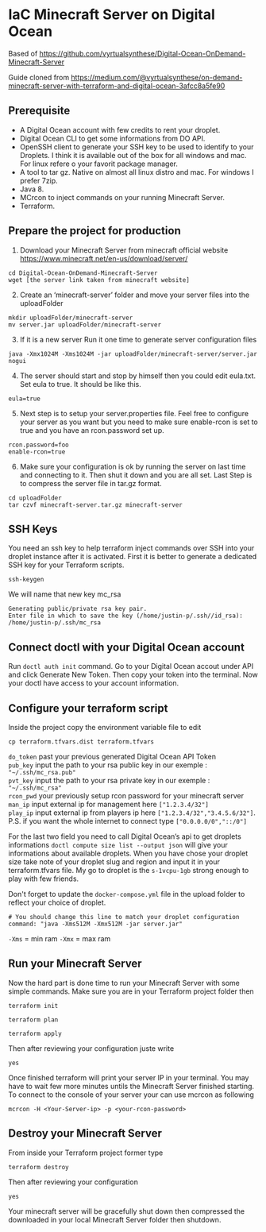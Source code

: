 # IaC Minecraft Server on Digital Ocean

Based of https://github.com/vyrtualsynthese/Digital-Ocean-OnDemand-Minecraft-Server

Guide cloned from https://medium.com/@vyrtualsynthese/on-demand-minecraft-server-with-terraform-and-digital-ocean-3afcc8a5fe90 

## Prerequisite

- A Digital Ocean account with few credits to rent your droplet.
- Digital Ocean CLI to get some informations from DO API.
- OpenSSH client to generate your SSH key to be used to identify to your Droplets. I think it is available out of the box for all windows and mac. For linux refere o your favorit package manager.
- A tool to tar gz. Native on almost all linux distro and mac. For windows I prefer 7zip.
- Java 8.
- MCrcon to inject commands on your running Minecraft Server.
- Terraform.

## Prepare the project for production

1. Download your Minecraft Server from minecraft official website https://www.minecraft.net/en-us/download/server/

```
cd Digital-Ocean-OnDemand-Minecraft-Server
wget [the server link taken from minecraft website]
```

2. Create an ‘minecraft-server’ folder and move your server files into the uploadFolder

```
mkdir uploadFolder/minecraft-server
mv server.jar uploadFolder/minecraft-server
``` 

3. If it is a new server Run it one time to generate server configuration files

```
java -Xmx1024M -Xms1024M -jar uploadFolder/minecraft-server/server.jar nogui
```

4. The server should start and stop by himself then you could edit eula.txt.
Set eula to true. It should be like this.

```
eula=true
```

5. Next step is to setup your server.properties file. Feel free to configure your server as you want but you need to make sure enable-rcon is set to true and you have an rcon.password set up.

```
rcon.password=foo
enable-rcon=true
```

6. Make sure your configuration is ok by running the server on last time and connecting to it. Then shut it down and you are all set. Last Step is to compress the server file in tar.gz format.

```
cd uploadFolder
tar czvf minecraft-server.tar.gz minecraft-server
```

## SSH Keys

You need an ssh key to help terraform inject commands over SSH into your droplet instance after it is activated.
First it is better to generate a dedicated SSH key for your Terraform scripts.

```
ssh-keygen
```

We will name that new key mc_rsa

```
Generating public/private rsa key pair.
Enter file in which to save the key (/home/justin-p/.ssh//id_rsa): /home/justin-p/.ssh/mc_rsa
```

## Connect doctl with your Digital Ocean account

Run `doctl auth init` command.
Go to your Digital Ocean accout under API and click Generate New Token.
Then copy your token into the terminal.
Now your doctl have access to your account information.

## Configure your terraform script

Inside the project copy the environment variable file to edit

```
cp terraform.tfvars.dist terraform.tfvars
```

`do_token` past your previous generated Digital Ocean API Token  
`pub_key` input the path to your rsa public key in our exemple : `"~/.ssh/mc_rsa.pub"`  
`pvt_key` input the path to your rsa private key in our exemple : `"~/.ssh/mc_rsa"`  
`rcon_pwd` your previously setup rcon password for your minecraft server  
`man_ip` input external ip for management here `["1.2.3.4/32"]`  
`play_ip` input external ip from players ip here `["1.2.3.4/32","3.4.5.6/32"]`. P.S. if you want the whole internet to connect type `["0.0.0.0/0","::/0"]`  

For the last two field you need to call Digital Ocean’s api to get droplets informations
`doctl compute size list --output json` will give your informations about available droplets. When you have chose your droplet size take note of your droplet slug and region and input it in your terraform.tfvars file.
My go to droplet is the `s-1vcpu-1gb` strong enough to play with few friends.

Don't forget to update the `docker-compose.yml` file in the upload folder to reflect your choice of droplet.

```
# You should change this line to match your droplet configuration
command: "java -Xms512M -Xmx512M -jar server.jar"
```

`-Xms` = min ram
`-Xmx` = max ram

## Run your Minecraft Server

Now the hard part is done time to run your Minecraft Server with some simple commands.
Make sure you are in your Terraform project folder then

```
terraform init
```

```
terraform plan
```

```
terraform apply
```

Then after reviewing your configuration juste write

```
yes
```

Once finished terraform will print your server IP in your terminal. You may have to wait few more minutes untils the Minecraft Server finished starting.
To connect to the console of your server your can use mcrcon as following

```
mcrcon -H <Your-Server-ip> -p <your-rcon-password>
```

## Destroy your Minecraft Server

From inside your Terraform project former type

```
terraform destroy
```

Then after reviewing your configuration

```
yes
```

Your minecraft server will be gracefully shut down then compressed the downloaded in your local Minecraft Server folder then shutdown.
